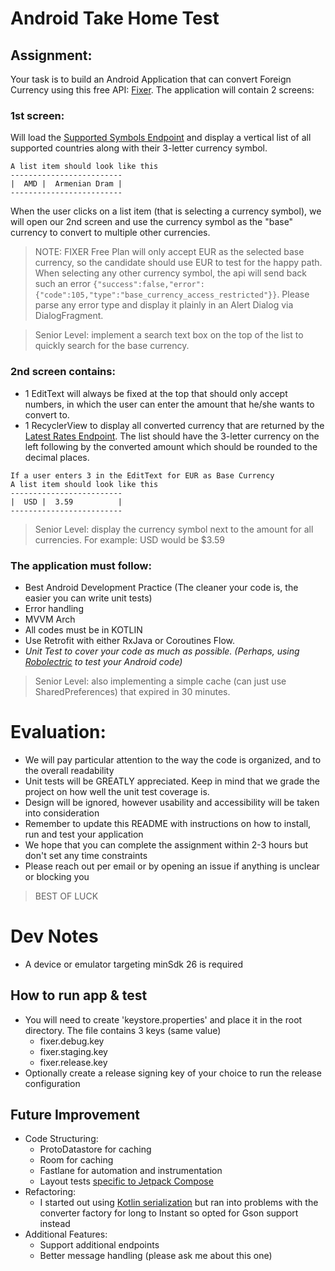 # Android Take Home Test
## Assignment:

Your task is to build an Android Application that can convert Foreign Currency using this free API: [Fixer](https://fixer.io/documentation). The application will contain 2 screens:

### 1st screen: 

Will load the [Supported Symbols Endpoint](https://fixer.io/documentation#supportedsymbols) and display a vertical list of all supported countries along with their 3-letter currency symbol.

```
A list item should look like this 
-------------------------
|  AMD |  Armenian Dram |
-------------------------
```

When the user clicks on a list item (that is selecting a currency symbol), we will open our 2nd screen and use the currency symbol as the "base" currency to convert to multiple other currencies.

> NOTE: FIXER Free Plan will only accept EUR as the selected base currency, so the candidate should use EUR to test for the happy path. When selecting any other currency symbol, the api will send back such an error `{"success":false,"error":{"code":105,"type":"base_currency_access_restricted"}}`. Please parse any error type and display it plainly in an Alert Dialog via DialogFragment.   

> Senior Level: implement a search text box on the top of the list to quickly search for the base currency.


### 2nd screen contains: 
+ 1 EditText will always be fixed at the top that should only accept numbers, in which the user can enter the amount that he/she wants to convert to.
+ 1 RecyclerView to display all converted currency that are returned by the [Latest Rates Endpoint](https://fixer.io/documentation#latestrates). The list should have the 3-letter currency on the left following by the converted amount which should be rounded to the decimal places. 

```
If a user enters 3 in the EditText for EUR as Base Currency
A list item should look like this 
-------------------------
|  USD |  3.59          |
-------------------------
```
> Senior Level: display the currency symbol next to the amount for all currencies. For example: USD would be $3.59


### The application must follow:
- Best Android Development Practice (The cleaner your code is, the easier you can write unit tests)
- Error handling
- MVVM Arch
- All codes must be in KOTLIN
- Use Retrofit with either RxJava or Coroutines Flow.
- *Unit Test to cover your code as much as possible. (Perhaps, using [Robolectric](http://robolectric.org/) to test your Android code)*

> Senior Level: also implementing a simple cache (can just use SharedPreferences) that expired in 30 minutes.

# Evaluation:
+ We will pay particular attention to the way the code is organized, and to the overall readability
+ Unit tests will be GREATLY appreciated. Keep in mind that we grade the project on how well the unit test coverage is.
+ Design will be ignored, however usability and accessibility will be taken into consideration
+ Remember to update this README with instructions on how to install, run and test your application
+ We hope that you can complete the assignment within 2-3 hours but don't set any time constraints
+ Please reach out per email or by opening an issue if anything is unclear or blocking you

> BEST OF LUCK 

# Dev Notes
+ A device or emulator targeting minSdk 26 is required

## How to run app & test
+ You will need to create 'keystore.properties' and place it in the root directory. The file contains 3 keys (same value)
    + fixer.debug.key
    + fixer.staging.key
    + fixer.release.key
+ Optionally create a release signing key of your choice to run the release configuration

## Future Improvement
+ Code Structuring:
  + ProtoDatastore for caching
  + Room for caching
  + Fastlane for automation and instrumentation
  + Layout tests [specific to Jetpack Compose](https://developer.android.com/jetpack/compose/testing)
+ Refactoring:
  + I started out using [Kotlin serialization](https://github.com/JakeWharton/retrofit2-kotlinx-serialization-converter)
    but ran into problems with the converter factory for long to Instant so opted for Gson support instead
+ Additional Features:
  + Support additional endpoints
  + Better message handling (please ask me about this one)
